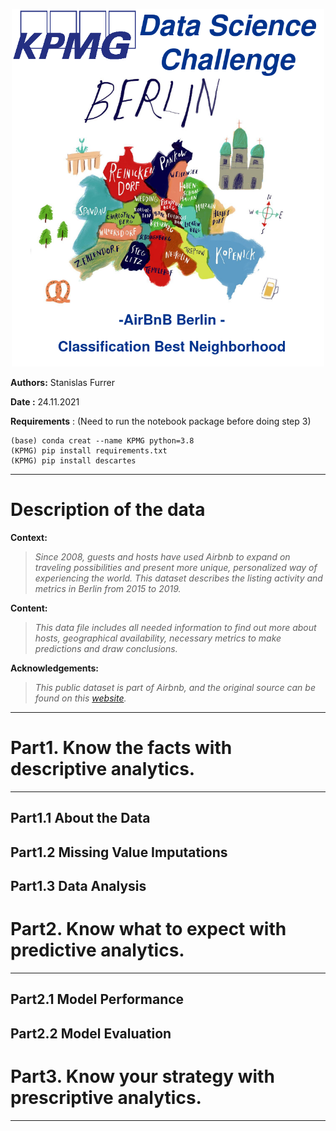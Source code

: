 <p align="center">
  <img src="Images/KPMG.png"   Width="500"></center>
</p>

**Authors:** Stanislas Furrer 

**Date :** 24.11.2021

**Requirements** : (Need to run the notebook package before doing step 3)
```
(base) conda creat --name KPMG python=3.8
(KPMG) pip install requirements.txt
(KPMG) pip install descartes
```
---
# Description of the data

**Context:**

><i> Since 2008, guests and hosts have used Airbnb to expand on traveling possibilities and present more unique, personalized way of experiencing the world. This dataset describes the listing activity and metrics in Berlin from 2015 to 2019.</i>

**Content:**

><i> This data file includes all needed information to find out more about hosts, geographical availability, necessary metrics to make predictions and draw conclusions.</i>

**Acknowledgements:**

><i> This public dataset is part of Airbnb, and the original source can be found on this <a href="http://tomslee.net/airbnb-data-collection-get-the-data">website</a>.</i>
 ---



# Part1. Know the facts with descriptive analytics.
---

## Part1.1 About the Data


## Part1.2 Missing Value Imputations


## Part1.3 Data Analysis

# Part2. Know what to expect with predictive analytics.
---



## Part2.1 Model Performance
## Part2.2 Model Evaluation

# Part3. Know your strategy with prescriptive analytics.
---
